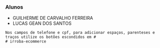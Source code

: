 ### Alunos
- GUILHERME DE CARVALHO FERREIRA
- LUCAS GEAN DOS SANTOS


````
Nos campos de telefone e cpf, para adicionar espaços, parenteses e traços utilize os botões escondidos em #
# irroba-ecommerce
